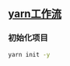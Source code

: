 ## [yarn工作流](https://yarnpkg.com/zh-Hans/docs/managing-dependencies)

### 初始化项目

```bash
yarn init -y
```